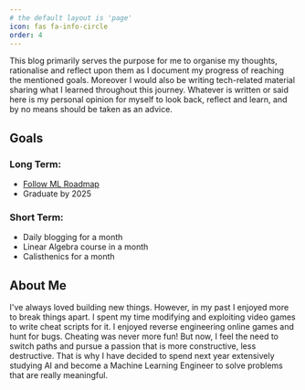 ```yaml
---
# the default layout is 'page'
icon: fas fa-info-circle
order: 4
---
```


This blog primarily serves the purpose for me to organise my thoughts, rationalise and reflect upon them as I document my progress of reaching the mentioned goals. Moreover I would also be writing tech-related material sharing what I learned throughout this journey. Whatever is written or said here is my personal opinion for myself to look back, reflect and learn, and by no means should be taken as an advice.


## Goals

### Long Term:
 - [Follow ML Roadmap](https://i.am.ai/roadmap/)
 - Graduate by 2025

### Short Term:
 - Daily blogging for a month
 - Linear Algebra course in a month
 - Calisthenics for a month


## About Me
I've always loved building new things. However, in my past I enjoyed more to break things apart. I spent my time modifying and exploiting video games to write cheat scripts for it. I enjoyed reverse engineering online games and hunt for bugs. Cheating was never more fun! But now, I feel the need to switch paths and pursue a passion that is more constructive, less destructive. That is why I have decided to spend next year extensively studying AI and become a Machine Learning Engineer to solve problems that are really meaningful.

